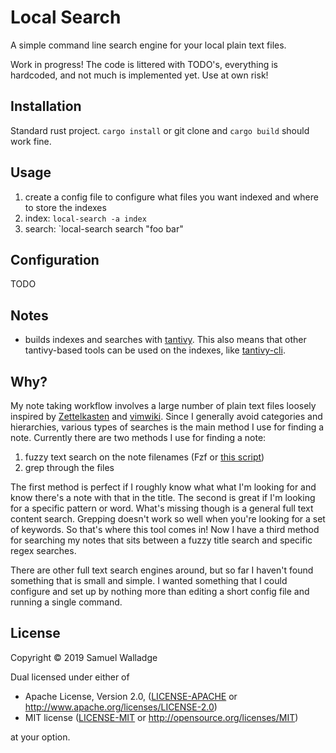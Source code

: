 
# Local Search

A simple command line search engine for your local plain text files.

Work in progress! The code is littered with TODO's, everything is hardcoded,
and not much is implemented yet. Use at own risk!

## Installation

Standard rust project. `cargo install` or git clone and `cargo build` should
work fine.


## Usage

1. create a config file to configure what files you want indexed and where to
   store the indexes
2. index: `local-search -a index`
3. search: `local-search search "foo bar"


## Configuration

TODO


## Notes

- builds indexes and searches with [tantivy](https://github.com/tantivy-search/tantivy). This also means that other tantivy-based tools can be used on the indexes, like [tantivy-cli](https://github.com/tantivy-search/tantivy-cli).

## Why?

My note taking workflow involves a large number of plain text files loosely
inspired by
[Zettelkasten](https://zettelkasten.de/posts/zettelkasten-improves-thinking-writing/)
and [vimwiki](https://github.com/vimwiki/vimwiki).
Since I generally avoid categories and hierarchies, various types of searches
is the main method I use for finding a note. Currently there are two methods I
use for finding a note:

1. fuzzy text search on the note filenames (Fzf or [this
   script](https://github.com/swalladge/dotfiles/blob/master/bin/open-wiki-page))
2. grep through the files

The first method is perfect if I roughly know what what I'm looking for and
know there's a note with that in the title. The second is great if I'm looking
for a specific pattern or word. What's missing though is a general full text
content search.  Grepping doesn't work so well when you're looking for a set of
keywords. So that's where this tool comes in! Now I have a third method for
searching my notes that sits between a fuzzy title search and specific regex
searches.

There are other full text search engines around, but so far I haven't found
something that is small and simple. I wanted something that I could configure
and set up by nothing more than editing a short config file and running a
single command.



## License

Copyright © 2019 Samuel Walladge

Dual licensed under either of

* Apache License, Version 2.0, ([LICENSE-APACHE](LICENSE-APACHE) or http://www.apache.org/licenses/LICENSE-2.0)
* MIT license ([LICENSE-MIT](LICENSE-MIT) or http://opensource.org/licenses/MIT)

at your option.
